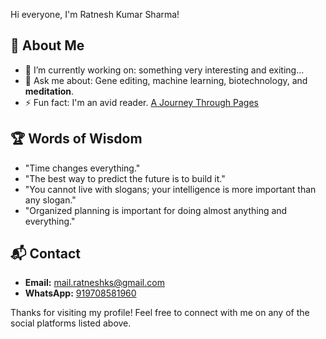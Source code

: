 Hi everyone, I'm Ratnesh Kumar Sharma!

## 🚀 About Me
- 🌱 I’m currently working on: something very interesting and exiting...
- 💬 Ask me about: Gene editing, machine learning, biotechnology, and **meditation**.
- ⚡ Fun fact: I'm an avid reader. [A Journey Through Pages](https://medium.com/@rksiitd/a-journey-through-pages-21d79c7446c4)

## 🏆 Words of Wisdom
- "Time changes everything."
- "The best way to predict the future is to build it."
- "You cannot live with slogans; your intelligence is more important than any slogan."
- "Organized planning is important for doing almost anything and everything."

## 📬 Contact
- **Email:** [mail.ratneshks@gmail.com](mailto:mail.ratneshks@gmail.com)
- **WhatsApp:** [919708581960](https://wa.me/919708581960)

Thanks for visiting my profile! Feel free to connect with me on any of the social platforms listed above.
